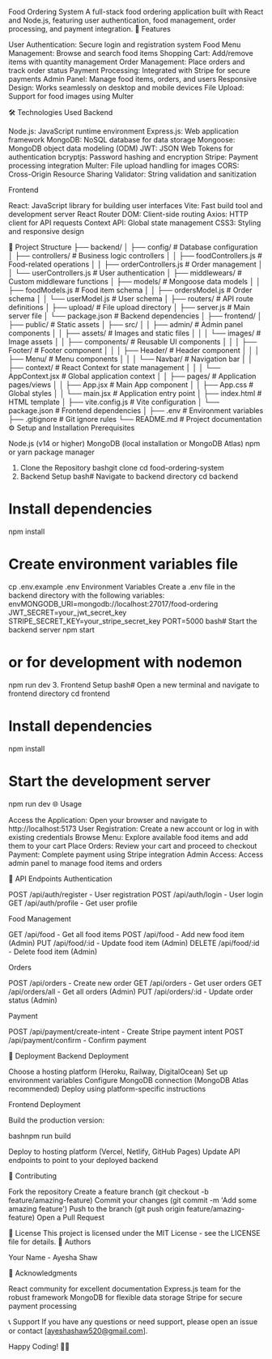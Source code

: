 Food Ordering System
A full-stack food ordering application built with React and Node.js, featuring user authentication, food management, order processing, and payment integration.
🚀 Features

User Authentication: Secure login and registration system
Food Menu Management: Browse and search food items
Shopping Cart: Add/remove items with quantity management
Order Management: Place orders and track order status
Payment Processing: Integrated with Stripe for secure payments
Admin Panel: Manage food items, orders, and users
Responsive Design: Works seamlessly on desktop and mobile devices
File Upload: Support for food images using Multer

🛠️ Technologies Used
Backend

Node.js: JavaScript runtime environment
Express.js: Web application framework
MongoDB: NoSQL database for data storage
Mongoose: MongoDB object data modeling (ODM)
JWT: JSON Web Tokens for authentication
bcryptjs: Password hashing and encryption
Stripe: Payment processing integration
Multer: File upload handling for images
CORS: Cross-Origin Resource Sharing
Validator: String validation and sanitization

Frontend

React: JavaScript library for building user interfaces
Vite: Fast build tool and development server
React Router DOM: Client-side routing
Axios: HTTP client for API requests
Context API: Global state management
CSS3: Styling and responsive design

📁 Project Structure
├── backend/
│   ├── config/                 # Database configuration
│   ├── controllers/            # Business logic controllers
│   │   ├── foodControllers.js  # Food-related operations
│   │   ├── orderControllers.js # Order management
│   │   └── userControllers.js  # User authentication
│   ├── middlewears/            # Custom middleware functions
│   ├── models/                 # Mongoose data models
│   │   ├── foodModels.js       # Food item schema
│   │   ├── ordersModel.js      # Order schema
│   │   └── userModel.js        # User schema
│   ├── routers/                # API route definitions
│   ├── upload/                 # File upload directory
│   ├── server.js               # Main server file
│   └── package.json            # Backend dependencies
│
├── frontend/
│   ├── public/                 # Static assets
│   ├── src/
│   │   ├── admin/              # Admin panel components
│   │   ├── assets/             # Images and static files
│   │   │   └── images/         # Image assets
│   │   ├── components/         # Reusable UI components
│   │   │   ├── Footer/         # Footer component
│   │   │   ├── Header/         # Header component
│   │   │   ├── Menu/           # Menu components
│   │   │   └── Navbar/         # Navigation bar
│   │   ├── context/            # React Context for state management
│   │   │   └── AppContext.jsx  # Global application context
│   │   ├── pages/              # Application pages/views
│   │   ├── App.jsx             # Main App component
│   │   ├── App.css             # Global styles
│   │   └── main.jsx            # Application entry point
│   ├── index.html              # HTML template
│   ├── vite.config.js          # Vite configuration
│   └── package.json            # Frontend dependencies
│
├── .env                        # Environment variables
├── .gitignore                  # Git ignore rules
└── README.md                   # Project documentation
⚙️ Setup and Installation
Prerequisites

Node.js (v14 or higher)
MongoDB (local installation or MongoDB Atlas)
npm or yarn package manager

1. Clone the Repository
bashgit clone <repository-url>
cd food-ordering-system
2. Backend Setup
bash# Navigate to backend directory
cd backend

# Install dependencies
npm install

# Create environment variables file
cp .env.example .env
Environment Variables
Create a .env file in the backend directory with the following variables:
envMONGODB_URI=mongodb://localhost:27017/food-ordering
JWT_SECRET=your_jwt_secret_key
STRIPE_SECRET_KEY=your_stripe_secret_key
PORT=5000
bash# Start the backend server
npm start
# or for development with nodemon
npm run dev
3. Frontend Setup
bash# Open a new terminal and navigate to frontend directory
cd frontend

# Install dependencies
npm install

# Start the development server
npm run dev
🌐 Usage

Access the Application: Open your browser and navigate to http://localhost:5173
User Registration: Create a new account or log in with existing credentials
Browse Menu: Explore available food items and add them to your cart
Place Orders: Review your cart and proceed to checkout
Payment: Complete payment using Stripe integration
Admin Access: Access admin panel to manage food items and orders

🔑 API Endpoints
Authentication

POST /api/auth/register - User registration
POST /api/auth/login - User login
GET /api/auth/profile - Get user profile

Food Management

GET /api/food - Get all food items
POST /api/food - Add new food item (Admin)
PUT /api/food/:id - Update food item (Admin)
DELETE /api/food/:id - Delete food item (Admin)

Orders

POST /api/orders - Create new order
GET /api/orders - Get user orders
GET /api/orders/all - Get all orders (Admin)
PUT /api/orders/:id - Update order status (Admin)

Payment

POST /api/payment/create-intent - Create Stripe payment intent
POST /api/payment/confirm - Confirm payment

🚀 Deployment
Backend Deployment

Choose a hosting platform (Heroku, Railway, DigitalOcean)
Set up environment variables
Configure MongoDB connection (MongoDB Atlas recommended)
Deploy using platform-specific instructions

Frontend Deployment

Build the production version:

bashnpm run build

Deploy to hosting platform (Vercel, Netlify, GitHub Pages)
Update API endpoints to point to your deployed backend

🤝 Contributing

Fork the repository
Create a feature branch (git checkout -b feature/amazing-feature)
Commit your changes (git commit -m 'Add some amazing feature')
Push to the branch (git push origin feature/amazing-feature)
Open a Pull Request

📝 License
This project is licensed under the MIT License - see the LICENSE file for details.
👥 Authors

Your Name - Ayesha Shaw

🙏 Acknowledgments

React community for excellent documentation
Express.js team for the robust framework
MongoDB for flexible data storage
Stripe for secure payment processing

📞 Support
If you have any questions or need support, please open an issue or contact [ayeshashaw520@gmail.com].

Happy Coding! 🍕🚀

